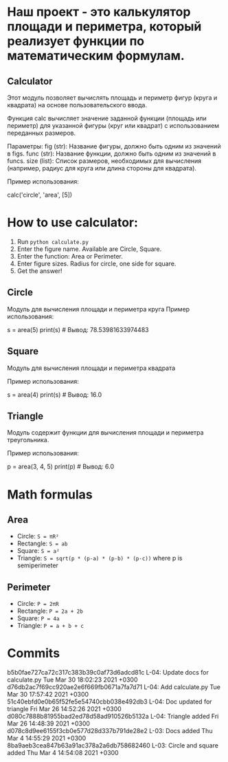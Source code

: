 # Наш проект - это калькулятор площади и периметра, который реализует функции по математическим формулам.

## Calculator 
Этот модуль позволяет вычислять площадь и периметр фигур (круга и квадрата) на основе пользовательского ввода.

Функция calc вычисляет значение заданной функции (площадь или периметр) для указанной фигуры (круг или квадрат) с использованием переданных размеров.

Параметры:
fig (str): Название фигуры, должно быть одним из значений в figs.
func (str): Название функции, должно быть одним из значений в funcs.
size (list): Список размеров, необходимых для вычисления (например, радиус для круга или длина стороны для квадрата).

Пример использования:

calc('circle', 'area', [5])  

# How to use calculator:
1. Run `python calculate.py`
2. Enter the figure name. Available are Circle, Square.
3. Enter the function: Area or Perimeter.
4. Enter figure sizes. Radius for circle, one side for square.
5. Get the answer!

## Circle
Модуль для вычисления площади и периметра круга
Пример использования:

s = area(5)
print(s)  # Вывод: 78.53981633974483    

## Square
Модуль для вычисления площади и периметра квадрата

Пример использования:

s = area(4)
print(s)  # Вывод: 16.0

## Triangle
Модуль содержит функции для вычисления площади и периметра треугольника.

Пример использования:

p = area(3, 4, 5)
print(p)  # Вывод: 6.0

# Math formulas
## Area
- Circle: `S = πR²`
- Rectangle: `S = ab`
- Square: `S = a²`
- Triangle: `S = sqrt(p * (p-a) * (p-b) * (p-c))` where p is semiperimeter

## Perimeter
- Circle: `P = 2πR`
- Rectangle: `P = 2a + 2b`
- Square: `P = 4a`
- Triangle: `P = a + b + c`


# Commits

b5b0fae727ca72c317c383b39c0af73d6adcd81c L-04: Update docs for calculate.py Tue Mar 30 18:02:23 2021 +0300
d76db2ac7f69cc920ae2e6f669fb0671a7fa7d71 L-04: Add calculate.py Tue Mar 30 17:57:42 2021 +0300
51c40ebfd0e0b65f52fe5e54740cbb038e492db3 L-04: Doc updated for triangle Fri Mar 26 14:52:26 2021 +0300
d080c7888b81955bad2ed78d58ad910526b5132a L-04: Triangle added Fri Mar 26 14:48:39 2021 +0300
d078c8d9ee6155f3cb0e577d28d337b791de28e2 L-03: Docs added Thu Mar 4 14:55:29 2021 +0300
8ba9aeb3cea847b63a91ac378a2a6db758682460 L-03: Circle and square added Thu Mar 4 14:54:08 2021 +0300

